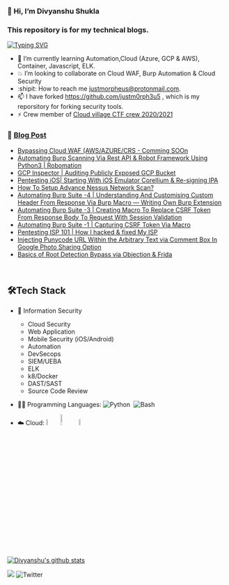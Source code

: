 ### 👋 Hi, I’m Divyanshu Shukla
### This repository is for my technical blogs.

[![Typing SVG](https://readme-typing-svg.herokuapp.com/?lines=CloudSecurity;Infosec;Python;Automation;DevSecops;SIEM)](https://git.io/typing-svg)



- 🌱 I’m currently learning Automation,Cloud (Azure, GCP & AWS), Container, Javascript, ELK.
- :collision: I’m looking to collaborate on Cloud WAF, Burp Automation & Cloud Security
- :shipit: How to reach me justmorpheus@protonmail.com.
- 📫 I have forked https://github.com/justm0rph3u5 , which is my reporsitory for forking security tools.
- :zap: Crew member of [Cloud village CTF crew 2020/2021](https://cloud-village.org/)


 
### 📕 [Blog Post](https://justm0rph3u5.medium.com/)

<!-- BLOG-POST-LIST:START -->
- [Bypassing Cloud WAF (AWS/AZURE/CRS - Comming SOOn](https://justm0rph3u5.medium.com/)
- [Automating Burp Scanning Via Rest API & Robot Framework Using Python3 | Robomation](https://justm0rph3u5.medium.com/burp-automation-automating-burp-scanning-via-rest-api-robot-framework-using-python3-78aebdd35c53)
- [GCP Inspector | Auditing Publicly Exposed GCP Bucket](https://infosecwriteups.com/gcp-inspector-auditing-publicly-exposed-gcp-bucket-ac6cad55618c)
- [Pentesting iOS| Starting With iOS Emulator Corellium & Re-signing IPA](https://infosecwriteups.com/pentesting-ios-starting-with-ios-emulator-corellium-re-signing-ipa-9ce3cbd19721)
- [How To Setup Advance Nessus Network Scan?](https://infosecwriteups.com/how-to-setup-advance-nessus-network-scan-c7fcf89e417b)
- [Automating Burp Suite -4 | Understanding And Customising Custom Header From Response Via Burp Macro — Writing Own Burp Extension](https://infosecwriteups.com/automating-burp-suite-4-understanding-and-customising-custom-header-from-response-via-burp-macro-214332dda012)
- [Automating Burp Suite -3 | Creating Macro To Replace CSRF Token From Response Body To Request With Session Validation](https://infosecwriteups.com/automating-burp-suite-3-creating-macro-to-replace-csrf-token-from-response-body-to-request-param-de37eb54ab5f)
- [Automating Burp Suite -1 | Capturing CSRF Token Via Macro](https://infosecwriteups.com/automating-burpsuite-1-capturing-csrf-token-via-macro-ef2f85565f75)
- [Pentesting ISP 101 | How I hacked & fixed My ISP](https://infosecwriteups.com/pentesting-isp-101-how-i-hacked-fixed-my-isp-643e9201f7e9)
- [Injecting Punycode URL Within the Arbitrary Text via Comment Box In Google Photo Sharing Option](https://infosecwriteups.com/injecting-punycode-url-within-the-arbitrary-text-via-comment-box-in-google-photos-sharing-option-8b424065deb3)
- [Basics of Root Detection Bypass via Objection & Frida](https://github.com/justmorpheus/BasicsOfRootDetection/blob/main/Basics.md)

<!-- BLOG-POST-LIST:END -->

<br/>

 
 ## 🛠️Tech Stack
 - 🎯 Information Security
     - Cloud Security
     - Web Application
     - Mobile Security (iOS/Android)
     - Automation
     - DevSecops
     - SIEM/UEBA
     - ELK
     - k8/Docker
     - DAST/SAST
     - Source Code Review
  

- 👨‍💻 Programming Languages:
    ![Python](https://img.shields.io/badge/-Python-05122A?style=flat&logo=python)&nbsp;
    ![Bash](https://img.shields.io/badge/-Shell_Script-05122A?style=flat&logo=gnu-bash)&nbsp;
    
- ☁️ Cloud:
    <img src="https://miro.medium.com/max/1000/1*iuHMDDfla-ZHWzZy4TtJZA.png" alt="Gcp"
    title="Gcp" width="6%" />
    <img src="https://www.neudesic.com/wp-content/uploads/Microsoft_Azure.png" alt="Azure"
    title="Azure" width="8%" />
    <img src="https://www.loudounchamber.org/wp-content/uploads/2018/02/aws_logo_smile-NEW.png" alt="AWS"
    title="AWS" width="6%" />
    
    
[![Divyanshu's github stats](https://github-readme-stats.vercel.app/api?username=justmorpheus&show_icons=true&title_color=fff&icon_color=79ff97&text_color=9f9f9f&bg_color=151515&count_private=true)](https://github.com/justmorpheus)

<!---
justmorpheus/justmorpheus is a ✨ special ✨ repository because its `README.md` (this file) appears on your GitHub profile.
You can click the Preview link to take a look at your changes.
--->

[<img src="https://img.shields.io/badge/LinkedIn-0077B5?style=for-the-badge&logo=linkedin&logoColor=white" />](https://www.linkedin.com/in/iamdivyanshu/)
![Twitter](https://img.shields.io/twitter/follow/justm0rph3u5?style=social)
